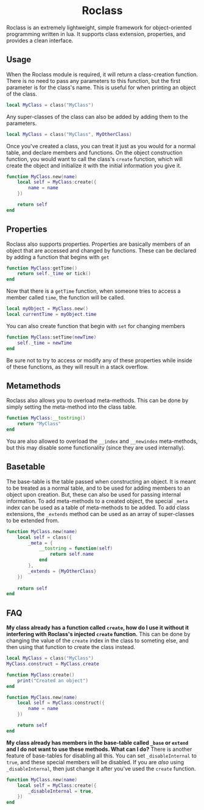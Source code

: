 <center> <h1>Roclass</h1></center>
Roclass is an extremely lightweight, simple framework for object-oriented programming written in lua. It supports class extension, properties, and provides a clean interface.

## Usage
When the Roclass module is required, it will return a class-creation function. There is no need to pass any parameters to this function, but the first parameter is for the class's name. This is useful for when printing an object of the class.
```lua
local MyClass = class("MyClass")
```
Any super-classes of the class can also be added by adding them to the parameters.
```lua
local MyClass = class("MyClass", MyOtherClass)
```
Once you've created a class, you can treat it just as you would for a normal table, and declare members and functions. On the object construction function, you would want to call the class's `create` function, which will create the object and initialize it with the initial information you give it.
```lua
function MyClass.new(name)
	local self = MyClass:create({
		name = name
	})

	return self
end
```
## Properties

Roclass also supports properties. Properties are basically members of an object that are accessed and changed by functions. These can be declared by adding a function that begins with `get`
```lua
function MyClass:getTime()
	return self._time or tick()
end
```
Now that there is a `getTime` function, when someone tries to access a member called `time`, the function will be called.
```lua
local myObject = MyClass.new()
local currentTime = myObject.time
```
You can also create function that begin with `set` for changing members
```lua
function MyClass:setTime(newTime)
	self._time = newTime
end
```
Be sure not to try to access or modify any of these properties while inside of these functions, as they will result in a stack overflow.
## Metamethods
Roclass also allows you to overload meta-methods. This can be done by simply setting the meta-method into the class table.
```lua
function MyClass:__tostring()
	return "MyClass"
end
```
You are also allowed to overload the `__index` and `__newindex` meta-methods, but this may disable some functionality (since they are used internally).
## Basetable
The base-table is the table passed when constructing an object. It is meant to be treated as a normal table, and to be used for adding members to an object upon creation. But, these can also be used for passing internal information. To add meta-methods to a created object, the special `_meta` index can be used as a table of meta-methods to be added. To add class extensions, the `_extends` method can be used as an array of super-classes to be extended from.
```lua
function MyClass.new(name)
	local self = class({
		_meta = {
			__tostring = function(self)
				return self.name
			end
		},
		_extends = {MyOtherClass}
	})
	
	return self
end
```

## FAQ

**My class already has a function called `create`, how do I use it without it interfering with Roclass's injected `create` function.**
This can be done by changing the value of the `create` index in the class to someting else, and then using that function to create the class instead.
```lua
local MyClass = class("MyClass")
MyClass.construct = MyClass.create

function MyClass:create()
	print("Created an object")
end

function MyClass.new(name)
	local self = MyClass:construct({
		name = name
	})

	return self
end
```
**My class already has members in the base-table called `_base` or `extend` and I do not want to use these methods. What can I do?**
There is another feature of base-tables for disabling all this. You can set `_disableInternal` to `true`, and these special members will be disabled. If you are *also* using `_disableInternal`, then just change it after you've used the `create` function.
```lua
function MyClass.new(name)
	local self = MyClass:create({
		_disableInternal = true,
	})
end
```
